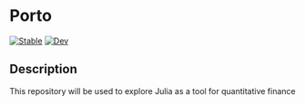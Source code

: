 # Porto

[![Stable](https://img.shields.io/badge/docs-stable-blue.svg)](https://phil-lo.github.io/Porto.jl/stable/)
[![Dev](https://img.shields.io/badge/docs-dev-blue.svg)](https://phil-lo.github.io/Porto.jl/dev/)


## Description
This repository will be used to explore Julia as a tool for quantitative finance